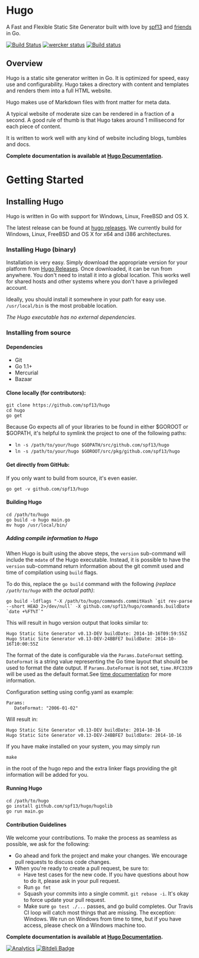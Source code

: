 # Hugo
A Fast and Flexible Static Site Generator built with love by [spf13](http://spf13.com) 
and [friends](http://github.com/spf13/hugo/graphs/contributors) in Go.

[![Build Status](https://travis-ci.org/spf13/hugo.png)](https://travis-ci.org/spf13/hugo)
[![wercker status](https://app.wercker.com/status/1a0de7d703ce3b80527f00f675e1eb32 "wercker status")](https://app.wercker.com/project/bykey/1a0de7d703ce3b80527f00f675e1eb32)
[![Build status](https://ci.appveyor.com/api/projects/status/n2mo912b8s2505e8/branch/master?svg=true)](https://ci.appveyor.com/project/spf13/hugo/branch/master)

## Overview

Hugo is a static site generator written in Go. It is optimized for
speed, easy use and configurability. Hugo takes a directory with content and
templates and renders them into a full HTML website.

Hugo makes use of Markdown files with front matter for meta data.

A typical website of moderate size can be
rendered in a fraction of a second. A good rule of thumb is that Hugo
takes around 1 millisecond for each piece of content.

It is written to work well with any
kind of website including blogs, tumbles and docs.

**Complete documentation is available at [Hugo Documentation](http://gohugo.io).**

# Getting Started

## Installing Hugo

Hugo is written in Go with support for Windows, Linux, FreeBSD and OS X.

The latest release can be found at [hugo releases](https://github.com/spf13/hugo/releases).
We currently build for Windows, Linux, FreeBSD and OS X for x64
and i386 architectures.

### Installing Hugo (binary)

Installation is very easy. Simply download the appropriate version for your
platform from [Hugo Releases](https://github.com/spf13/hugo/releases).
Once downloaded, it can be run from anywhere. You don't need to install
it into a global location. This works well for shared hosts and other systems
where you don't have a privileged account.

Ideally, you should install it somewhere in your path for easy use. `/usr/local/bin`
is the most probable location.

*The Hugo executable has no external dependencies.*

### Installing from source

#### Dependencies

* Git
* Go 1.1+
* Mercurial
* Bazaar

#### Clone locally (for contributors):

    git clone https://github.com/spf13/hugo
    cd hugo
    go get

Because Go expects all of your libraries to be found in either $GOROOT or $GOPATH,
it's helpful to symlink the project to one of the following paths:

 * `ln -s /path/to/your/hugo $GOPATH/src/github.com/spf13/hugo`
 * `ln -s /path/to/your/hugo $GOROOT/src/pkg/github.com/spf13/hugo`

#### Get directly from GitHub:

If you only want to build from source, it's even easier.

    go get -v github.com/spf13/hugo

#### Building Hugo

    cd /path/to/hugo
    go build -o hugo main.go
    mv hugo /usr/local/bin/

##### Adding compile information to Hugo

When Hugo is built using the above steps, the `version` sub-command will include the `mdate` of the Hugo executable.  Instead, it is possible to have the `version` sub-command return information about the git commit used and time of compilation using `build` flags.

To do this, replace the `go build` command with the following *(replace `/path/to/hugo` with the actual path)*:

    go build -ldflags "-X /path/to/hugo/commands.commitHash `git rev-parse --short HEAD 2>/dev/null` -X github.com/spf13/hugo/commands.buildDate `date +%FT%T`"  

This will result in hugo version output that looks similar to:

    Hugo Static Site Generator v0.13-DEV buildDate: 2014-10-16T09:59:55Z
    Hugo Static Site Generator v0.13-DEV-24BBFE7 buildDate: 2014-10-16T10:00:55Z

The format of the date is configurable via the `Params.DateFormat` setting.  `DateFormat` is a string value representing the Go time layout that should be used to format the date output. If `Params.DateFormat` is not set, `time.RFC3339` will be used as the default format.See [time documentation](http://golang.org/pkg/time/#pkg-constants) for more information.

Configuration setting using config.yaml as example:

    Params:
       DateFormat: "2006-01-02"

Will result in:

    Hugo Static Site Generator v0.13-DEV buildDate: 2014-10-16
    Hugo Static Site Generator v0.13-DEV-24BBFE7 buildDate: 2014-10-16

If you have make installed on your system, you may simply run

    make

in the root of the hugo repo
and the extra linker flags providing the git information will be added for you.


#### Running Hugo

    cd /path/to/hugo
    go install github.com/spf13/hugo/hugolib
    go run main.go

#### Contribution Guidelines

We welcome your contributions.  To make the process as seamless as possible, we ask for the following:

* Go ahead and fork the project and make your changes.  We encourage pull requests to discuss code changes.
* When you're ready to create a pull request, be sure to:
     * Have test cases for the new code.  If you have questions about how to do it, please ask in your pull request.
     * Run `go fmt`
     * Squash your commits into a single commit.  `git rebase -i`.  It's okay to force update your pull request.  
     * Make sure `go test ./...` passes, and go build completes.  Our Travis CI loop will catch most things that are missing.  The exception: Windows.  We run on Windows from time to time, but if you have access, please check on a Windows machine too.

**Complete documentation is available at [Hugo Documentation](http://gohugo.io).**

[![Analytics](https://ga-beacon.appspot.com/UA-7131036-6/hugo/readme)](https://github.com/igrigorik/ga-beacon)
[![Bitdeli Badge](https://d2weczhvl823v0.cloudfront.net/spf13/hugo/trend.png)](https://bitdeli.com/free "Bitdeli Badge")
